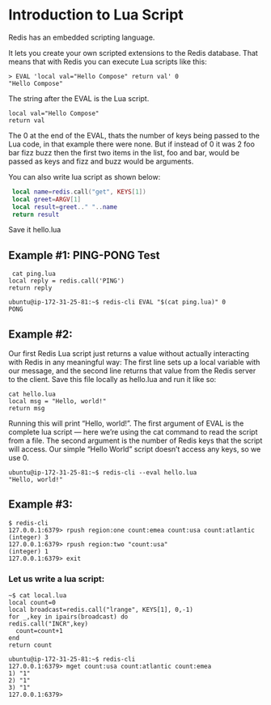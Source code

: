 
# Introduction to Lua Script


Redis has an embedded scripting language.

It lets you create your own scripted extensions to the Redis database. That means that with Redis you can execute Lua scripts like this:

```
> EVAL 'local val="Hello Compose" return val' 0
"Hello Compose"
```

The string after the EVAL is the Lua script.

```
local val="Hello Compose"  
return val 
```

The 0 at the end of the EVAL, thats the number of keys being passed to the Lua code, in that example there were none.
But if instead of 0 it was 2 foo bar fizz buzz then the first two items in the list, foo and bar, would be passed as keys and fizz and buzz would be arguments.

You can also write lua script as shown below:


```lua
 local name=redis.call("get", KEYS[1])
 local greet=ARGV[1]
 local result=greet.." "..name
 return result
```

Save it hello.lua 


## Example #1: PING-PONG Test

```
 cat ping.lua 
local reply = redis.call('PING')
return reply
```

```
ubuntu@ip-172-31-25-81:~$ redis-cli EVAL "$(cat ping.lua)" 0
PONG
```




## Example #2:

Our first Redis Lua script just returns a value without actually interacting with Redis in any meaningful way:
The first line sets up a local variable with our message, and the second line returns that value from the Redis server to the client. Save this file locally as hello.lua and run it like so:

```
cat hello.lua
local msg = "Hello, world!"
return msg
```

Running this will print “Hello, world!”. The first argument of EVAL is the complete lua script — here we’re using the cat command to read the script from a file. The second argument is the number of Redis keys that the script will access. Our simple “Hello World” script doesn’t access any keys, so we use 0.


```
ubuntu@ip-172-31-25-81:~$ redis-cli --eval hello.lua
"Hello, world!"
```

## Example #3:


```
$ redis-cli
127.0.0.1:6379> rpush region:one count:emea count:usa count:atlantic
(integer) 3
127.0.0.1:6379> rpush region:two "count:usa"
(integer) 1
127.0.0.1:6379> exit
```

### Let us write a lua script:

```
~$ cat local.lua 
local count=0  
local broadcast=redis.call("lrange", KEYS[1], 0,-1)  
for _,key in ipairs(broadcast) do 
redis.call("INCR",key)
  count=count+1
end  
return count
```


```
ubuntu@ip-172-31-25-81:~$ redis-cli
127.0.0.1:6379> mget count:usa count:atlantic count:emea
1) "1"
2) "1"
3) "1"
127.0.0.1:6379>
```


